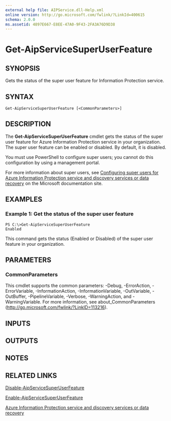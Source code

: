 ```yaml
---
external help file: AIPService.dll-Help.xml
online version: http://go.microsoft.com/fwlink/?LinkId=400615
schema: 2.0.0
ms.assetid: 4897E667-E8EE-47A0-9F43-2FA3A76D9D38
---
```


# Get-AipServiceSuperUserFeature

## SYNOPSIS
Gets the status of the super user feature for Information Protection service.

## SYNTAX

```
Get-AipServiceSuperUserFeature [<CommonParameters>]
```

## DESCRIPTION
The **Get-AipServiceSuperUserFeature** cmdlet gets the status of the super user feature for Azure Information Protection service in your organization. The super user feature can be enabled or disabled. By default, it is disabled.

You must use PowerShell to configure super users; you cannot do this configuration by using a management portal.

For more information about super users, see [Configuring super users for Azure Information Protection service and discovery services or data recovery](https://docs.microsoft.com/information-protection/deploy-use/configure-super-users) on the Microsoft documentation site.

## EXAMPLES

### Example 1: Get the status of the super user feature
```
PS C:\>Get-AipServiceSuperUserFeature
Enabled
```

This command gets the status (Enabled or Disabled) of the super user feature in your organization.

## PARAMETERS

### CommonParameters
This cmdlet supports the common parameters: -Debug, -ErrorAction, -ErrorVariable, -InformationAction, -InformationVariable, -OutVariable, -OutBuffer, -PipelineVariable, -Verbose, -WarningAction, and -WarningVariable. For more information, see about_CommonParameters (http://go.microsoft.com/fwlink/?LinkID=113216).

## INPUTS

## OUTPUTS

## NOTES

## RELATED LINKS

[Disable-AipServiceSuperUserFeature](./Disable-AipServiceSuperUserFeature.md)

[Enable-AipServiceSuperUserFeature](./Enable-AipServiceSuperUserFeature.md)

[Azure Information Protection service and discovery services or data recovery](https://docs.microsoft.com/information-protection/deploy-use/configure-super-users)
